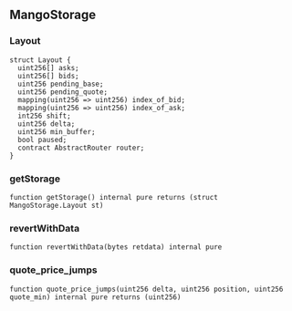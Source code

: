## MangoStorage

### Layout

```solidity
struct Layout {
  uint256[] asks;
  uint256[] bids;
  uint256 pending_base;
  uint256 pending_quote;
  mapping(uint256 => uint256) index_of_bid;
  mapping(uint256 => uint256) index_of_ask;
  int256 shift;
  uint256 delta;
  uint256 min_buffer;
  bool paused;
  contract AbstractRouter router;
}
```

### getStorage

```solidity
function getStorage() internal pure returns (struct MangoStorage.Layout st)
```

### revertWithData

```solidity
function revertWithData(bytes retdata) internal pure
```

### quote_price_jumps

```solidity
function quote_price_jumps(uint256 delta, uint256 position, uint256 quote_min) internal pure returns (uint256)
```

